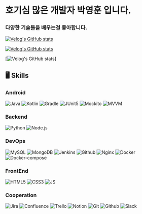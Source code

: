 # 호기심 많은 개발자 박영훈 입니다.
### 다양한 기술들을 배우는걸 좋아합니다.

[![Velog's GitHub stats](https://velog-readme-stats.vercel.app/api/badge?name=dudgns0507)]()

[![Velog's GitHub stats](https://velog-readme-stats.vercel.app/api?name=dudgns0507)]()

[![Velog's GitHub stats](https://velog-readme-stats.vercel.app/api/list?name=dudgns0507)]

## 🖥️ Skills

### Android

![Java](https://img.shields.io/badge/-Java-222222?style=flat&logo=Java)
![Kotlin](https://img.shields.io/badge/-Kotlin-222222?style=flat&logo=Kotlin)
![Gradle](https://img.shields.io/badge/-Gradle-222222?style=flat&logo=Gradle)
![JUnit5](https://img.shields.io/badge/-JUnit5-222222?style=flat&logo=JUnit5)
![Mockito](https://img.shields.io/badge/-Mockito-222222?style=flat&logo=Mockito)
![MVVM](https://img.shields.io/badge/-MVVM-222222?style=flat&logo=MVVM)

### Backend

![Python](https://img.shields.io/badge/-Python-222222?style=flat&logo=Python)
![Node.js](https://img.shields.io/badge/-Node.js-222222?style=flat&logo=Node.js)

### DevOps

![MySQL](https://img.shields.io/badge/-MySQL-222222?style=flat&logo=MySQL)
![MongoDB](https://img.shields.io/badge/-MongoDB-222222?style=flat&logo=MongoDB)
![Jenkins](https://img.shields.io/badge/-Jenkins-222222?style=flat&logo=Jenkins)
![Github](https://img.shields.io/badge/-GithubAction-222222?style=flat&logo=Github)
![Nginx](https://img.shields.io/badge/-Nginx-222222?style=flat&logo=Nginx)
![Docker](https://img.shields.io/badge/-Docker-222222?style=flat&logo=Docker)
![Docker-compose](https://img.shields.io/badge/-DockerCompose-222222?style=flat&logo=Docker)
### FrontEnd

![HTML5](https://img.shields.io/badge/-HTML5-222222?style=flat&logo=HTML5)
![CSS3](https://img.shields.io/badge/-CSS3-222222?style=flat&logo=CSS3)
![JS](https://img.shields.io/badge/-Javascript-222222?style=flat&logo=Javascript)

### Cooperation

![Jira](https://img.shields.io/badge/-Jira-222222?style=flat&logo=Jira)
![Confluence](https://img.shields.io/badge/-Confluence-222222?style=flat&logo=Confluence)
![Trello](https://img.shields.io/badge/-Trello-222222?style=flat&logo=Trello)
![Notion](https://img.shields.io/badge/-Notion-222222?style=flat&logo=Notion)
![Git](https://img.shields.io/badge/-Git-222222?style=flat&logo=Git)
![Github](https://img.shields.io/badge/-Github-222222?style=flat&logo=Github)
![Slack](https://img.shields.io/badge/-Slack-222222?style=flat&logo=Slack)
